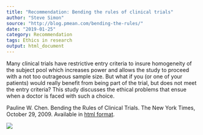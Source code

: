```yaml
---
title: "Recommendation: Bending the rules of clinical trials"
author: "Steve Simon"
source: "http://blog.pmean.com/bending-the-rules/"
date: "2019-01-25"
category: Recommendation
tags: Ethics in research
output: html_document
---
```


Many clinical trials have restrictive entry criteria to insure
homogeneity of the subject pool which increases power and allows the
study to proceed with a not too outrageous sample size. But what if you
(or one of your patients) would really benefit from being part of the
trial, but does not meet the entry criteria? This study discusses the
ethical problems that ensue when a doctor is faced with such a
choice.

<!---More--->

Pauline W. Chen. Bending the Rules of Clinical Trials. The New York
Times, October 29, 2009. Available in [html
format](https://www.nytimes.com/2009/10/29/health/29chen.html).

![](../../web/images/bending-the-rules01.png)




